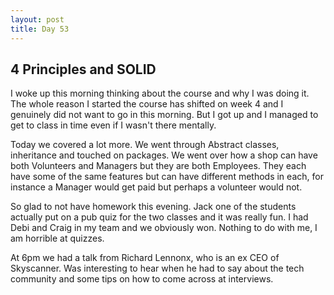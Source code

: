 ```yaml
---
layout: post
title: Day 53
---
```



## 4 Principles and SOLID

I woke up this morning thinking about the course and why I was doing it. The whole reason I started the course has shifted on week 4 and I genuinely did not want to go in this morning. But I got up and I managed to get to class in time even if I wasn't there mentally.

Today we covered a lot more. We went through Abstract classes, inheritance and touched on packages. We went over how a shop can have both Volunteers and Managers but they are both Employees. They each have some of the same features but can have different methods in each, for instance a Manager would get paid but perhaps a volunteer would not.

So glad to not have homework this evening. Jack one of the students actually put on a pub quiz for the two classes and it was really fun. I had Debi and Craig in my team and we obviously won. Nothing to do with me, I am horrible at quizzes.

At 6pm we had a talk from Richard Lennonx, who is an ex CEO of Skyscanner. Was interesting to hear when he had to say about the tech community and some tips on how to come across at interviews. 
